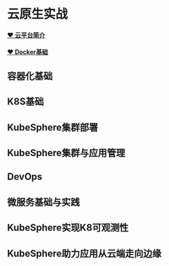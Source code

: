 # 云原生实战

#### [:heart: 云平台简介](/cloud/base/)

#### [:heart: Docker基础](/cloud/docker/)
## 容器化基础

## K8S基础

## KubeSphere集群部署

## KubeSphere集群与应用管理

## DevOps

## 微服务基础与实践

## KubeSphere实现K8可观测性

## KubeSphere助力应用从云端走向边缘

